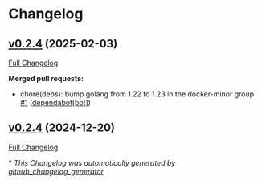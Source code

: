 # Changelog

## [v0.2.4](https://github.com/somaz94/helios-lb/tree/v0.2.4) (2025-02-03)

[Full Changelog](https://github.com/somaz94/helios-lb/compare/v0.2.4...v0.2.4)

**Merged pull requests:**

- chore\(deps\): bump golang from 1.22 to 1.23 in the docker-minor group [\#1](https://github.com/somaz94/helios-lb/pull/1) ([dependabot[bot]](https://github.com/apps/dependabot))

## [v0.2.4](https://github.com/somaz94/helios-lb/tree/v0.2.4) (2024-12-20)

[Full Changelog](https://github.com/somaz94/helios-lb/compare/v0.1.4...v0.2.4)



\* *This Changelog was automatically generated by [github_changelog_generator](https://github.com/github-changelog-generator/github-changelog-generator)*
